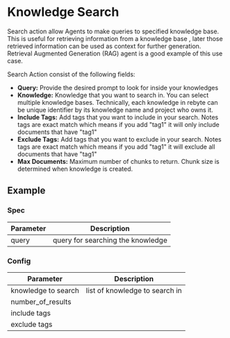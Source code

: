 # Knowledge Search

Search action allow Agents to make queries to specified knowledge base. This is useful for retrieving information from a knowledge base , later those retrieved information can be used as context for further generation. 
Retrieval Augmented Generation (RAG) agent is a good example of this use case.

Search Action consist of the following fields:

* **Query:** Provide the desired prompt to look for inside your knowledges
* **Knowledge:** Knowledge that you want to search in. You can select multiple knowledge bases. Technically, each knowledge in rebyte can be unique identifier by its knowledge name and project who owns it. 
* **Include Tags:** Add tags that you want to include in your search. Notes tags are exact match which means if you add "tag1" it will only include documents that have "tag1"
* **Exclude Tags:** Add tags that you want to exclude in your search. Notes tags are exact match which means if you add "tag1" it will exclude all documents that have "tag1"
* **Max Documents:** Maximum number of chunks to return. Chunk size is determined when knowledge is created.

## Example

### Spec
| Parameter | Description                       |
|-----------|-----------------------------------|
| query     | query for searching the knowledge |

### Config

| Parameter           | Description                    |
|---------------------|--------------------------------|
| knowledge to search | list of knowledge to search in |
| number_of_results   |  |
| include tags        |  |
| exclude tags        |  |



